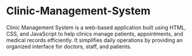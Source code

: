 # Clinic-Management-System
Clinic Management System is a web-based application built using HTML, CSS, and JavaScript to help clinics manage patients, appointments, and medical records efficiently. It simplifies daily operations by providing an organized interface for doctors, staff, and patients.
